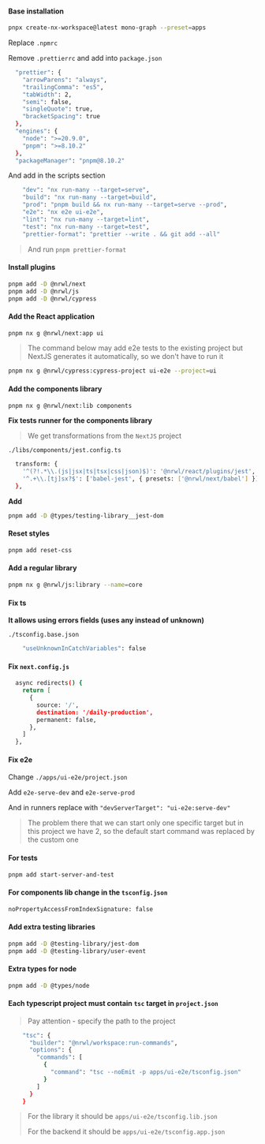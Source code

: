 #### Base installation

```bash
pnpx create-nx-workspace@latest mono-graph --preset=apps
```

Replace `.npmrc`

Remove `.prettierrc` and add into `package.json`

```bash
  "prettier": {
    "arrowParens": "always",
    "trailingComma": "es5",
    "tabWidth": 2,
    "semi": false,
    "singleQuote": true,
    "bracketSpacing": true
  },
  "engines": {
    "node": ">=20.9.0",
    "pnpm": ">=8.10.2"
  },
  "packageManager": "pnpm@8.10.2"
```

And add in the scripts section

```bash
    "dev": "nx run-many --target=serve",
    "build": "nx run-many --target=build",
    "prod": "pnpm build && nx run-many --target=serve --prod",
    "e2e": "nx e2e ui-e2e",
    "lint": "nx run-many --target=lint",
    "test": "nx run-many --target=test",
    "prettier-format": "prettier --write . && git add --all"
```

> And run `pnpm prettier-format`

#### Install plugins

```bash
pnpm add -D @nrwl/next
pnpm add -D @nrwl/js
pnpm add -D @nrwl/cypress
```

#### Add the React application

```bash
pnpm nx g @nrwl/next:app ui
```

> The command below may add e2e tests to the existing project
> but NextJS generates it automatically, so we don't have to run it

```bash
pnpm nx g @nrwl/cypress:cypress-project ui-e2e --project=ui
```

#### Add the components library

```bash
pnpm nx g @nrwl/next:lib components
```

**Fix tests runner for the components library**

> We get transformations from the `NextJS` project

`./libs/components/jest.config.ts`

```bash
  transform: {
    '^(?!.*\\.(js|jsx|ts|tsx|css|json)$)': '@nrwl/react/plugins/jest',
    '^.+\\.[tj]sx?$': ['babel-jest', { presets: ['@nrwl/next/babel'] }],
  },
```

**Add**

```bash
pnpm add -D @types/testing-library__jest-dom
```

#### Reset styles

```bash
pnpm add reset-css
```

#### Add a regular library

```bash
pnpm nx g @nrwl/js:library --name=core
```

#### Fix ts

**It allows using errors fields (uses any instead of unknown)**

`./tsconfig.base.json`

```bash
    "useUnknownInCatchVariables": false
```

#### Fix `next.config.js`

```bash
  async redirects() {
    return [
      {
        source: '/',
        destination: '/daily-production',
        permanent: false,
      },
    ]
  },
```

#### Fix e2e

Change `./apps/ui-e2e/project.json`

Add `e2e-serve-dev` and `e2e-serve-prod`

And in runners replace with `"devServerTarget": "ui-e2e:serve-dev"`

> The problem there that we can start only one specific target but in this project
> we have 2, so the default start command was replaced by the custom one

#### For tests

```bash
pnpm add start-server-and-test
```

#### For components lib change in the `tsconfig.json`

```bash
noPropertyAccessFromIndexSignature: false
```

#### Add extra testing libraries

```bash
pnpm add -D @testing-library/jest-dom
pnpm add -D @testing-library/user-event
```

#### Extra types for node

```bash
pnpm add -D @types/node
```

#### Each typescript project must contain `tsc` target in `project.json`

> Pay attention - specify the path to the project

```bash
    "tsc": {
      "builder": "@nrwl/workspace:run-commands",
      "options": {
        "commands": [
          {
            "command": "tsc --noEmit -p apps/ui-e2e/tsconfig.json"
          }
        ]
      }
    }
```

> For the library it should be `apps/ui-e2e/tsconfig.lib.json`
>
> For the backend it should be `apps/ui-e2e/tsconfig.app.json`
